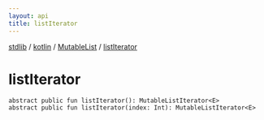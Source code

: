 ```yaml
---
layout: api
title: listIterator
---
```

[stdlib](../../index.html) / [kotlin](../index.html) / [MutableList](index.html) / [listIterator](listIterator.html)

# listIterator

```
abstract public fun listIterator(): MutableListIterator<E>
abstract public fun listIterator(index: Int): MutableListIterator<E>
```
